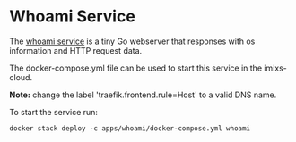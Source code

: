 # Whoami Service

The [whoami service](https://github.com/EmileVauge/whoamI) is a tiny Go webserver that responses with os information and HTTP request data.

The docker-compose.yml file can be used to start this service in the imixs-cloud. 

**Note:** change the label 'traefik.frontend.rule=Host' to a valid DNS name.

To start the service run:

	docker stack deploy -c apps/whoami/docker-compose.yml whoami